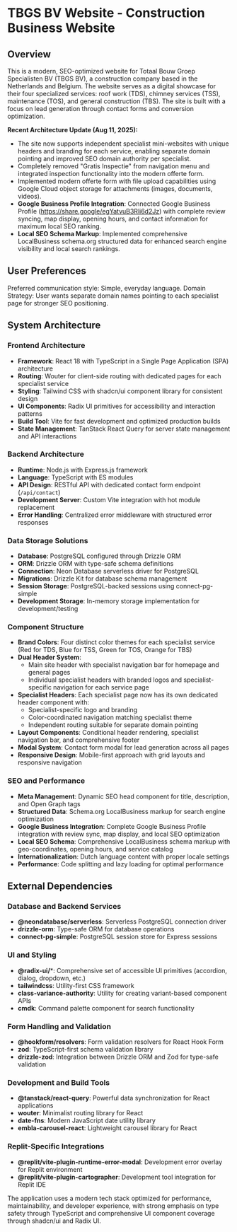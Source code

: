 # TBGS BV Website - Construction Business Website

## Overview

This is a modern, SEO-optimized website for Totaal Bouw Groep Specialisten BV (TBGS BV), a construction company based in the Netherlands and Belgium. The website serves as a digital showcase for their four specialized services: roof work (TDS), chimney services (TSS), maintenance (TOS), and general construction (TBS). The site is built with a focus on lead generation through contact forms and conversion optimization.

**Recent Architecture Update (Aug 11, 2025):** 
- The site now supports independent specialist mini-websites with unique headers and branding for each service, enabling separate domain pointing and improved SEO domain authority per specialist.
- Completely removed "Gratis Inspectie" from navigation menu and integrated inspection functionality into the modern offerte form.
- Implemented modern offerte form with file upload capabilities using Google Cloud object storage for attachments (images, documents, videos).
- **Google Business Profile Integration**: Connected Google Business Profile (https://share.google/egYatvuB3Rli6d2Jz) with complete review syncing, map display, opening hours, and contact information for maximum local SEO ranking.
- **Local SEO Schema Markup**: Implemented comprehensive LocalBusiness schema.org structured data for enhanced search engine visibility and local search rankings.

## User Preferences

Preferred communication style: Simple, everyday language.
Domain Strategy: User wants separate domain names pointing to each specialist page for stronger SEO positioning.

## System Architecture

### Frontend Architecture
- **Framework**: React 18 with TypeScript in a Single Page Application (SPA) architecture
- **Routing**: Wouter for client-side routing with dedicated pages for each specialist service
- **Styling**: Tailwind CSS with shadcn/ui component library for consistent design
- **UI Components**: Radix UI primitives for accessibility and interaction patterns
- **Build Tool**: Vite for fast development and optimized production builds
- **State Management**: TanStack React Query for server state management and API interactions

### Backend Architecture
- **Runtime**: Node.js with Express.js framework
- **Language**: TypeScript with ES modules
- **API Design**: RESTful API with dedicated contact form endpoint (`/api/contact`)
- **Development Server**: Custom Vite integration with hot module replacement
- **Error Handling**: Centralized error middleware with structured error responses

### Data Storage Solutions
- **Database**: PostgreSQL configured through Drizzle ORM
- **ORM**: Drizzle ORM with type-safe schema definitions
- **Connection**: Neon Database serverless driver for PostgreSQL
- **Migrations**: Drizzle Kit for database schema management
- **Session Storage**: PostgreSQL-backed sessions using connect-pg-simple
- **Development Storage**: In-memory storage implementation for development/testing

### Component Structure
- **Brand Colors**: Four distinct color themes for each specialist service (Red for TDS, Blue for TSS, Green for TOS, Orange for TBS)
- **Dual Header System**: 
  - Main site header with specialist navigation bar for homepage and general pages
  - Individual specialist headers with branded logos and specialist-specific navigation for each service page
- **Specialist Headers**: Each specialist page now has its own dedicated header component with:
  - Specialist-specific logo and branding
  - Color-coordinated navigation matching specialist theme
  - Independent routing suitable for separate domain pointing
- **Layout Components**: Conditional header rendering, specialist navigation bar, and comprehensive footer
- **Modal System**: Contact form modal for lead generation across all pages
- **Responsive Design**: Mobile-first approach with grid layouts and responsive navigation

### SEO and Performance
- **Meta Management**: Dynamic SEO head component for title, description, and Open Graph tags
- **Structured Data**: Schema.org LocalBusiness markup for search engine optimization
- **Google Business Integration**: Complete Google Business Profile integration with review sync, map display, and local SEO optimization
- **Local SEO Schema**: Comprehensive LocalBusiness schema markup with geo-coordinates, opening hours, and service catalog
- **Internationalization**: Dutch language content with proper locale settings
- **Performance**: Code splitting and lazy loading for optimal performance

## External Dependencies

### Database and Backend Services
- **@neondatabase/serverless**: Serverless PostgreSQL connection driver
- **drizzle-orm**: Type-safe ORM for database operations
- **connect-pg-simple**: PostgreSQL session store for Express sessions

### UI and Styling
- **@radix-ui/***: Comprehensive set of accessible UI primitives (accordion, dialog, dropdown, etc.)
- **tailwindcss**: Utility-first CSS framework
- **class-variance-authority**: Utility for creating variant-based component APIs
- **cmdk**: Command palette component for search functionality

### Form Handling and Validation
- **@hookform/resolvers**: Form validation resolvers for React Hook Form
- **zod**: TypeScript-first schema validation library
- **drizzle-zod**: Integration between Drizzle ORM and Zod for type-safe validation

### Development and Build Tools
- **@tanstack/react-query**: Powerful data synchronization for React applications
- **wouter**: Minimalist routing library for React
- **date-fns**: Modern JavaScript date utility library
- **embla-carousel-react**: Lightweight carousel library for React

### Replit-Specific Integrations
- **@replit/vite-plugin-runtime-error-modal**: Development error overlay for Replit environment
- **@replit/vite-plugin-cartographer**: Development tool integration for Replit IDE

The application uses a modern tech stack optimized for performance, maintainability, and developer experience, with strong emphasis on type safety through TypeScript and comprehensive UI component coverage through shadcn/ui and Radix UI.